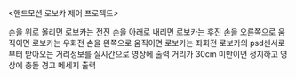 <핸드모션 로보카 제어 프로젝트>

손을 위로 올리면 로보카는 전진
손을 아래로 내리면 로보카는 후진
손을 오른쪽으로 움직이면 로보카는 우회전
손을 왼쪽으로 움직이면 로보카는 좌회전
로보카의 psd센서로 부터 받아오는 거리정보를 실시간으로 영상에 출력
거리가 30cm 미만이면 정지하고 영상에 충돌 경고 메세지 출력
